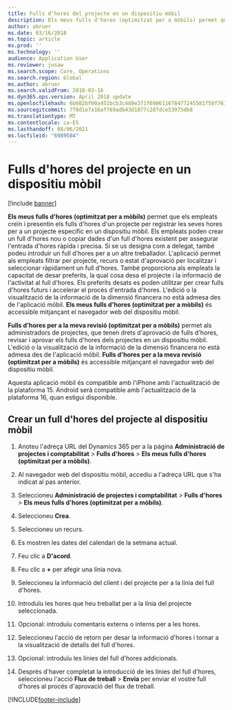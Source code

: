 ```yaml
---
title: Fulls d'hores del projecte en un dispositiu mòbil
description: Els meus fulls d'hores (optimitzat per a mòbils) permet que els empleats creïn i presentin els fulls d'hores d'un projecte per registrar les seves hores per a un projecte específic en un dispositiu mòbil.
author: abruer
ms.date: 03/16/2018
ms.topic: article
ms.prod: ''
ms.technology: ''
audience: Application User
ms.reviewer: josaw
ms.search.scope: Core, Operations
ms.search.region: Global
ms.author: abruer
ms.search.validFrom: 2018-03-16
ms.dyn365.ops.version: April 2018 update
ms.openlocfilehash: 6b602bf60a451bcb3c489e371f698611678477245581f58f76145a4b846c7b8a
ms.sourcegitcommit: 7f8d1e7a16af769adb43d1877c28fdce53975db8
ms.translationtype: MT
ms.contentlocale: ca-ES
ms.lasthandoff: 08/06/2021
ms.locfileid: "6989584"
---
```

# <a name="project-timesheets-on-a-mobile-device"></a>Fulls d'hores del projecte en un dispositiu mòbil

[!include [banner](../includes/banner.md)]

**Els meus fulls d'hores (optimitzat per a mòbils)** permet que els empleats creïn i presentin els fulls d'hores d'un projecte per registrar les seves hores per a un projecte específic en un dispositiu mòbil. Els empleats poden crear un full d'hores nou o copiar dades d'un full d'hores existent per assegurar l'entrada d'hores ràpida i precisa. Si se us designa com a delegat, també podeu introduir un full d'hores per a un altre treballador. L'aplicació permet als empleats filtrar per projecte, recurs o estat d'aprovació per localitzar i seleccionar ràpidament un full d'hores. També proporciona als empleats la capacitat de desar preferits, la qual cosa desa el projecte i la informació de l'activitat al full d'hores. Els preferits desats es poden utilitzar per crear fulls d'hores futurs i accelerar el procés d'entrada d'hores. L'edició o la visualització de la informació de la dimensió financera no està admesa des de l'aplicació mòbil. **Els meus fulls d'hores (optimitzat per a mòbils)** és accessible mitjançant el navegador web del dispositiu mòbil.

**Fulls d'hores per a la meva revisió (optimitzat per a mòbils)** permet als administradors de projectes, que tenen drets d'aprovació de fulls d'hores, revisar i aprovar els fulls d'hores dels projectes en un dispositiu mòbil. L'edició o la visualització de la informació de la dimensió financera no està admesa des de l'aplicació mòbil. **Fulls d'hores per a la meva revisió (optimitzat per a mòbils)** és accessible mitjançant el navegador web del dispositiu mòbil.

Aquesta aplicació mòbil és compatible amb l'iPhone amb l'actualització de la plataforma 15.
Android serà compatible amb l'actualització de la plataforma 16, quan estigui disponible.

## <a name="create-a-project-timesheet-on-your-mobile-device"></a>Crear un full d'hores del projecte al dispositiu mòbil

1.  Anoteu l'adreça URL del Dynamics 365 per a la pàgina **Administració de projectes i comptabilitat** \> **Fulls d'hores** \> **Els meus fulls d'hores (optimitzat per a mòbils)**.

2.  Al navegador web del dispositiu mòbil, accediu a l'adreça URL que s'ha indicat al pas anterior.
 
3.  Seleccioneu **Administració de projectes i comptabilitat** \> **Fulls d'hores** \> **Els meus fulls d'hores (optimitzat per a mòbils)**.

4.  Seleccioneu **Crea**.

5.  Seleccioneu un recurs.

6.  Es mostren les dates del calendari de la setmana actual.

7.  Feu clic a **D'acord**.

8.  Feu clic a **+** per afegir una línia nova.

9.  Seleccioneu la informació del client i del projecte per a la línia del full d'hores.

10. Introduïu les hores que heu treballat per a la línia del projecte seleccionada.

11. Opcional: introduïu comentaris externs o interns per a les hores.

12. Seleccioneu l'acció de retorn per desar la informació d'hores i tornar a la visualització de detalls del full d'hores.

13. Opcional: introduïu les línies del full d'hores addicionals.

14. Després d'haver completat la introducció de les línies del full d'hores, seleccioneu l'acció **Flux de treball** \> **Envia** per enviar el vostre full d'hores al procés d'aprovació del flux de treball.


[!INCLUDE[footer-include](../includes/footer-banner.md)]